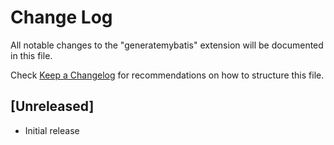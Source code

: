 # Change Log

All notable changes to the "generatemybatis" extension will be documented in this file.

Check [Keep a Changelog](http://keepachangelog.com/) for recommendations on how to structure this file.

## [Unreleased]

- Initial release